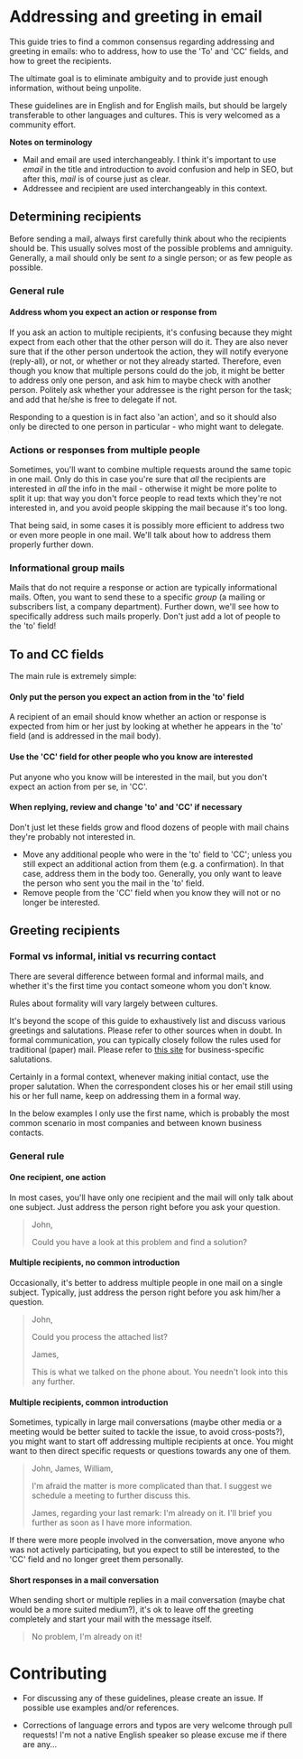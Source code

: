 # Addressing and greeting in email

This guide tries to find a common consensus regarding addressing and greeting in emails: who to address, how to use the 'To' and 'CC' fields, and how to greet the recipients.

The ultimate goal is to eliminate ambiguity and to provide just enough information, without being unpolite.

These guidelines are in English and for English mails, but should be largely transferable to other languages and cultures. This is very welcomed as a community effort.

**Notes on terminology**
- Mail and email are used interchangeably. I think it's important to use *email* in the title and introduction to avoid confusion and help in SEO, but after this, *mail* is of course just as clear.
- Addressee and recipient are used interchangeably in this context.

## Determining recipients

Before sending a mail, always first carefully think about who the recipients should be. This usually solves most of the possible problems and amniguity. Generally, a mail should only be sent *to* a single person; or as few people as possible.

### General rule

#### Address whom you expect an action or response from

If you ask an action to multiple recipients, it's confusing because they might expect from each other that the other person will do it. They are also never sure that if the other person undertook the action, they will notify everyone (reply-all), or not, or whether or not they already started. Therefore, even though you know that multiple persons could do the job, it might be better to address only one person, and ask him to maybe check with another person. Politely ask whether your addressee is the right person for the task; and add that he/she is free to delegate if not.

Responding to a question is in fact also 'an action', and so it should also only be directed to one person in particular - who might want to delegate.

### Actions or responses from multiple people

Sometimes, you'll want to combine multiple requests around the same topic in one mail. Only do this in case you're sure that *all* the recipients are interested in *all* the info in the mail - otherwise it might be more polite to split it up: that way you don't force people to read texts which they're not interested in, and you avoid people skipping the mail because it's too long.

That being said, in some cases it is possibly more efficient to address two or even more people in one mail. We'll talk about how to address them properly further down.

### Informational group mails

Mails that do not require a response or action are typically informational mails. Often, you want to send these to a specific *group* (a mailing or subscribers list, a company department). Further down, we'll see how to specifically address such mails properly. Don't just add a lot of people to the 'to' field!

## To and CC fields

The main rule is extremely simple:

#### Only put the person you expect an action from in the 'to' field

A recipient of an email should know whether an action or response is expected from him or her just by looking at whether he appears in the 'to' field (and is addressed in the mail body).

#### Use the 'CC' field for other people who you know are interested

Put anyone who you know will be interested in the mail, but you don't expect an action from per se, in 'CC'.

#### When replying, review and change 'to' and 'CC' if necessary

Don't just let these fields grow and flood dozens of people with mail chains they're probably not interested in.

- Move any additional people who were in the 'to' field to 'CC'; unless you still expect an additional action from them (e.g. a confirmation). In that case, address them in the body too. Generally, you only want to leave the person who sent you the mail in the 'to' field.
- Remove people from the 'CC' field when you know they will not or no longer be interested.

## Greeting recipients

### Formal vs informal, initial vs recurring contact

There are several difference between formal and informal mails, and whether it's the first time you contact someone whom you don't know.

Rules about formality will vary largely between cultures.

It's beyond the scope of this guide to exhaustively list and discuss various greetings and salutations. Please refer to other sources when in doubt. In formal communication, you can typically closely follow the rules used for traditional (paper) mail. Please refer to [this site](http://www.syntaxis.com/email-salutations/) for business-specific salutations.

Certainly in a formal context, whenever making initial contact, use the proper salutation. When the correspondent closes his or her email still using his or her full name, keep on addressing them in a formal way.

In the below examples I only use the first name, which is probably the most common scenario in most companies and between known business contacts.

### General rule

#### One recipient, one action

In most cases, you'll have only one recipient and the mail will only talk about one subject. Just address the person right before you ask your question.

> John,
>
> Could you have a look at this problem and find a solution?

#### Multiple recipients, no common introduction

Occasionally, it's better to address multiple people in one mail on a single subject. Typically, just address the person right before you ask him/her a question.

> John,
>
> Could you process the attached list?
>
> James,
>
> This is what we talked on the phone about. You needn't look into this any further.

#### Multiple recipients, common introduction

Sometimes, typically in large mail conversations (maybe other media or a meeting would be better suited to tackle the issue, to avoid cross-posts?), you might want to start off addressing multiple recipients at once. You might want to then direct specific requests or questions towards any one of them.

> John, James, William,
>
> I'm afraid the matter is more complicated than that. I suggest we schedule a meeting to further discuss this.
>
> James, regarding your last remark: I'm already on it. I'll brief you further as soon as I have more information.

If there were more people involved in the conversation, move anyone who was not actively participating, but you expect to still be interested, to the 'CC' field and no longer greet them personally.

#### Short responses in a mail conversation

When sending short or multiple replies in a mail conversation (maybe chat would be a more suited medium?), it's ok to leave off the greeting completely and start your mail with the message itself.

> No problem, I'm already on it!

# Contributing

- For discussing any of these guidelines, please create an issue. If possible use examples and/or references.

- Corrections of language errors and typos are very welcome through pull requests! I'm not a native English speaker so please excuse me if there are any...